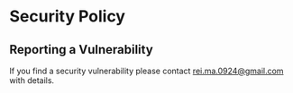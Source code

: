 # Security Policy

## Reporting a Vulnerability

If you find a security vulnerability please contact rei.ma.0924@gmail.com with details.
